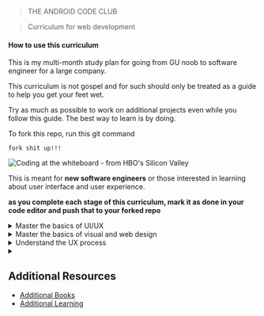 > THE ANDROID CODE CLUB

> Curriculum for web development

#### How to use this curriculum

This is my multi-month study plan for going from GU noob to software engineer for a large company.

This curriculum is not gospel and for such should only be treated as a guide to help you get your feet wet. 

Try as much as possible to work on additional projects even while you follow this guide. The best way to learn is by doing.

To fork this repo, run this git command
```
fork shit up!!!
```

![Coding at the whiteboard - from HBO's Silicon Valley](https://d3j2pkmjtin6ou.cloudfront.net/coding-at-the-whiteboard-silicon-valley.png)

This is meant for **new software engineers** or those interested in learning about user interface and user experience.

**as you complete each stage of this curriculum, mark it as done in your code editor and push that to your forked repo**


<details>
<summary>Master the basics of UI/UX</summary>

- [ ] [What is UI/UX](https://www.youtube.com/watch?v=pg9nLNonrTM)
- [ ] [The psychology behind UI/UX design](https://www.youtube.com/watch?v=fdXI9yznzz8)
- [ ] [UI vs UX?](https://www.youtube.com/watch?v=RtPnVtXw6HU)
</details>

<details>
<summary>Master the basics of visual and web design</summary>

- [ ] [Colour](https://www.youtube.com/watch?v=pg9nLNonrTM)
- [ ] [Grid systems](https://www.youtube.com/watch?v=fdXI9yznzz8)
- [ ] [Composition and balance](https://www.youtube.com/watch?v=RtPnVtXw6HU)
- [ ] [Typography](https://www.youtube.com/watch?v=fdXI9yznzz8)
- [ ] [Contrast](https://www.youtube.com/watch?v=RtPnVtXw6HU)

</details>

<details>
<summary>Understand the UX process</summary>

There are no strict rules. Although I’m going to give you idea of a general and common UX design process called Design Thinking.

- [ ] What is Design Thinking?
    - Design Thinking is the process of designing product from perspective how it will be understood and used my users rather than requiring users to adopt their behaviours in order to learn how to use the system. The goal is to develop useful & valuable products based on user needs, not the other way around. Design Thinking occurs in the following five stages.](https://www.youtube.com/watch?v=pg9nLNonrTM)
- [ ] 5 Stages of design thinking
    - 1. Emphasize:
The first stage of the Design Thinking is about getting to know the users, their wants, needs and objectives. This includes: observing and engaging with people their experiences and motivations, as well as immersing yourself in the physical environment so you can gain a deeper personal understanding of the issues involved. All of the insights gathered at this stage are carried over the next stages
    - 2. Define:
The second stage in the Design Thinking process is dedicated to defining the problem based on the information you have gathered during the Empathise stage. During Define stage you will analyse your observations and put them in order to define the key problems that you and your team have identified so far. Once you’ve created a problem statement you can start to progress into the third stage of Design thinking, Ideate.
    - 3. Ideate:
All of the insights from the previous stages have given you very solid foundation in the terms of understanding your users, so it’s time to generate potential solutions to the problem statement you’ve defined during the define stage. There are many different types of ideation technique that will help you to generate potential solutions and ideas: brainstorming, mindmapping, bodystorming. The main goal of this stage is to generate as many potential solutions as possible when moving to the next phase in the Design Thinking process — Prototype.
    - 4. Prototype:
The fourth step in the Design Thinking process is all about experimentation and turning ideas into tangible products. A prototype is basically a scaled-down version of the product which incorporates the potential solutions identified in the previous stages. This step is key in putting each solution to the test and highlighting any constraints and flaws. Throughout the prototype stage, the proposed solutions may be accepted, improved, redesigned or rejected depending on how they fare in prototype form.
    - 5. Test:
Testing stage is about validating the product before final developing it. This is the final stage of the 5 stage-mode, however the results generated from the testing phase will often lead you back to a previous stages of the process, providing the insights you need to improve the current built of your product and test it over again.
Design Thinking is flexible & iterative process — that means process doesn’t have to follow the steps in sequential sequential order — The 5 stages should be understood as different modes that contribute to a project. I’ve described those steps very briefly, so If you need to learn more about each particular one you should visit www.interaction-design.org


</details>

<details>

<summary></summary>

</details>


## Additional Resources

- [Additional Books](#additional-books)
- [Additional Learning](#additional-learning)
